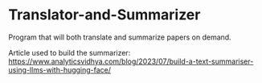 # Translator-and-Summarizer
Program that will both translate and summarize papers on demand.

Article used to build the summarizer: https://www.analyticsvidhya.com/blog/2023/07/build-a-text-summariser-using-llms-with-hugging-face/
